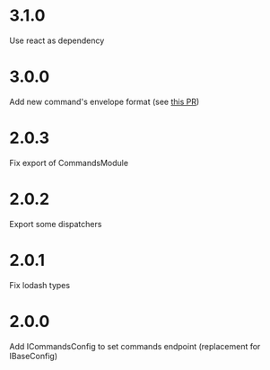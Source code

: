 # 3.1.0

Use react as dependency

# 3.0.0

Add new command's envelope format (see [this PR](https://github.com/tierratelematics/ninjagoat-commands/pull/1))

# 2.0.3

Fix export of CommandsModule

# 2.0.2

Export some dispatchers

# 2.0.1

Fix lodash types

# 2.0.0

Add ICommandsConfig to set commands endpoint (replacement for IBaseConfig)